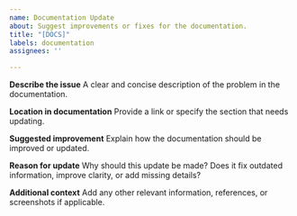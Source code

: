 ```yaml
---
name: Documentation Update
about: Suggest improvements or fixes for the documentation.
title: "[DOCS]"
labels: documentation
assignees: ''

---
```


**Describe the issue**
A clear and concise description of the problem in the documentation.

**Location in documentation**
Provide a link or specify the section that needs updating.

**Suggested improvement**
Explain how the documentation should be improved or updated.

**Reason for update**
Why should this update be made? Does it fix outdated information, improve clarity, or add missing details?

**Additional context**
Add any other relevant information, references, or screenshots if applicable.
